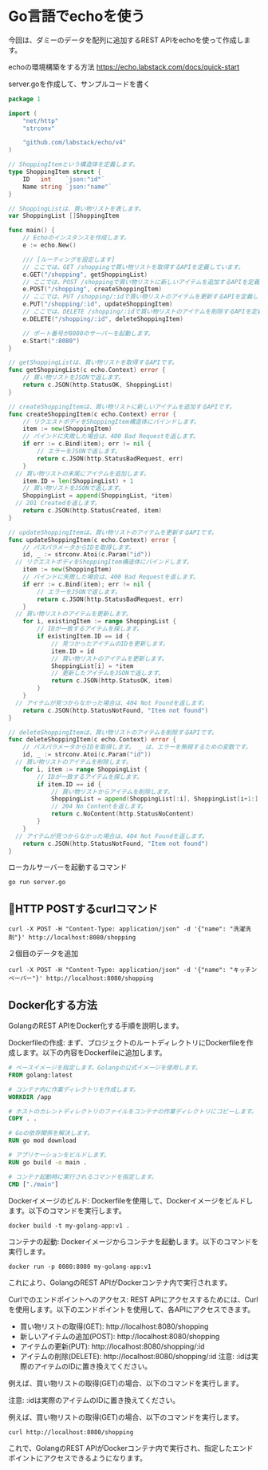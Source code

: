 # Go言語でechoを使う
今回は、ダミーのデータを配列に追加するREST APIをechoを使って作成します。

echoの環境構築をする方法
https://echo.labstack.com/docs/quick-start

server.goを作成して、サンプルコードを書く
```go
package 1

import (
	"net/http"
	"strconv"

	"github.com/labstack/echo/v4"
)

// ShoppingItemという構造体を定義します。
type ShoppingItem struct {
	ID   int    `json:"id"`
	Name string `json:"name"`
}

// ShoppingListは、買い物リストを表します。
var ShoppingList []ShoppingItem

func main() {
	// Echoのインスタンスを作成します。
	e := echo.New()

	/// [ルーティングを設定します]
	// ここでは、GET /shoppingで買い物リストを取得するAPIを定義しています。
	e.GET("/shopping", getShoppingList)
	// ここでは、POST /shoppingで買い物リストに新しいアイテムを追加するAPIを定義しています。
	e.POST("/shopping", createShoppingItem)
	// ここでは、PUT /shopping/:idで買い物リストのアイテムを更新するAPIを定義しています。
	e.PUT("/shopping/:id", updateShoppingItem)
	// ここでは、DELETE /shopping/:idで買い物リストのアイテムを削除するAPIを定義しています。
	e.DELETE("/shopping/:id", deleteShoppingItem)

	// ポート番号が8080のサーバーを起動します。
	e.Start(":8080")
}

// getShoppingListは、買い物リストを取得するAPIです。
func getShoppingList(c echo.Context) error {
	// 買い物リストをJSONで返します。
	return c.JSON(http.StatusOK, ShoppingList)
}

// createShoppingItemは、買い物リストに新しいアイテムを追加するAPIです。
func createShoppingItem(c echo.Context) error {
	// リクエストボディをShoppingItem構造体にバインドします。
	item := new(ShoppingItem)
	// バインドに失敗した場合は、400 Bad Requestを返します。
	if err := c.Bind(item); err != nil {
		// エラーをJSONで返します。
		return c.JSON(http.StatusBadRequest, err)
	}
  // 買い物リストの末尾にアイテムを追加します。
	item.ID = len(ShoppingList) + 1
	// 買い物リストをJSONで返します。
	ShoppingList = append(ShoppingList, *item)
  // 201 Createdを返します。
	return c.JSON(http.StatusCreated, item)
}

// updateShoppingItemは、買い物リストのアイテムを更新するAPIです。
func updateShoppingItem(c echo.Context) error {
	// パスパラメータからIDを取得します。
	id, _ := strconv.Atoi(c.Param("id"))
  // リクエストボディをShoppingItem構造体にバインドします。
	item := new(ShoppingItem)
	// バインドに失敗した場合は、400 Bad Requestを返します。
	if err := c.Bind(item); err != nil {
		// エラーをJSONで返します。
		return c.JSON(http.StatusBadRequest, err)
	}
  // 買い物リストのアイテムを更新します。
	for i, existingItem := range ShoppingList {
		// IDが一致するアイテムを探します。
		if existingItem.ID == id {
			// 見つかったアイテムのIDを更新します。
			item.ID = id
			// 買い物リストのアイテムを更新します。
			ShoppingList[i] = *item
			// 更新したアイテムをJSONで返します。
			return c.JSON(http.StatusOK, item)
		}
	}
  // アイテムが見つからなかった場合は、404 Not Foundを返します。
	return c.JSON(http.StatusNotFound, "Item not found")
}

// deleteShoppingItemは、買い物リストのアイテムを削除するAPIです。
func deleteShoppingItem(c echo.Context) error {
	// パスパラメータからIDを取得します。 _ は、エラーを無視するための変数です。
	id, _ := strconv.Atoi(c.Param("id"))
  // 買い物リストのアイテムを削除します。
	for i, item := range ShoppingList {
		// IDが一致するアイテムを探します。
		if item.ID == id {
			// 買い物リストからアイテムを削除します。
			ShoppingList = append(ShoppingList[:i], ShoppingList[i+1:]...)
			// 204 No Contentを返します。
			return c.NoContent(http.StatusNoContent)
		}
	}
  // アイテムが見つからなかった場合は、404 Not Foundを返します。
	return c.JSON(http.StatusNotFound, "Item not found")
}
```


ローカルサーバーを起動するコマンド
```
go run server.go
```

## 📡HTTP POSTするcurlコマンド
```
curl -X POST -H "Content-Type: application/json" -d '{"name": "洗濯洗剤"}' http://localhost:8080/shopping
```

２個目のデータを追加
```
curl -X POST -H "Content-Type: application/json" -d '{"name": "キッチンペーパー"}' http://localhost:8080/shopping
```

## Docker化する方法
GolangのREST APIをDocker化する手順を説明します。

Dockerfileの作成:
まず、プロジェクトのルートディレクトリにDockerfileを作成します。以下の内容をDockerfileに追加します。
```Dockerfile
# ベースイメージを指定します。Golangの公式イメージを使用します。
FROM golang:latest

# コンテナ内に作業ディレクトリを作成します。
WORKDIR /app

# ホストのカレントディレクトリのファイルをコンテナの作業ディレクトリにコピーします。
COPY . .

# Goの依存関係を解決します。
RUN go mod download

# アプリケーションをビルドします。
RUN go build -o main .

# コンテナ起動時に実行されるコマンドを指定します。
CMD ["./main"]
```

Dockerイメージのビルド:
Dockerfileを使用して、Dockerイメージをビルドします。以下のコマンドを実行します。

```
docker build -t my-golang-app:v1 .
```

コンテナの起動:
Dockerイメージからコンテナを起動します。以下のコマンドを実行します。

```
docker run -p 8080:8080 my-golang-app:v1
```

これにより、GolangのREST APIがDockerコンテナ内で実行されます。

Curlでのエンドポイントへのアクセス:
REST APIにアクセスするためには、Curlを使用します。以下のエンドポイントを使用して、各APIにアクセスできます。
- 買い物リストの取得(GET): http://localhost:8080/shopping
- 新しいアイテムの追加(POST): http://localhost:8080/shopping
- アイテムの更新(PUT): http://localhost:8080/shopping/:id
- アイテムの削除(DELETE): http://localhost:8080/shopping/:id
注意: :idは実際のアイテムのIDに置き換えてください。

例えば、買い物リストの取得(GET)の場合、以下のコマンドを実行します。

注意: :idは実際のアイテムのIDに置き換えてください。

例えば、買い物リストの取得(GET)の場合、以下のコマンドを実行します。

```
curl http://localhost:8080/shopping
```

これで、GolangのREST APIがDockerコンテナ内で実行され、指定したエンドポイントにアクセスできるようになります。